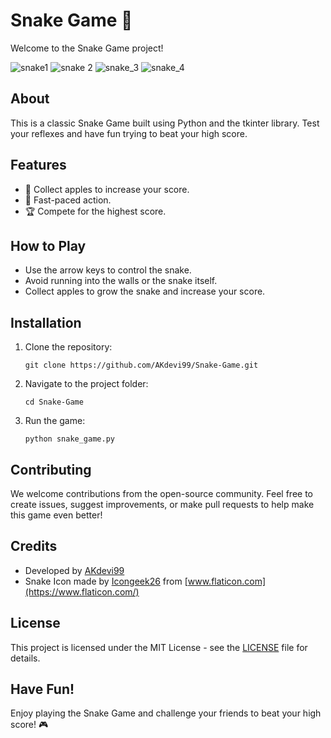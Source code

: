 # Snake Game 🐍

Welcome to the Snake Game project! 

![snake1](https://github.com/AKdevi99/Snake_game/assets/133839771/a9971d68-b3a3-439d-b6c3-edb39f1f6dba)
![snake 2](https://github.com/AKdevi99/Snake_game/assets/133839771/040a624f-9481-4a63-90f2-015c8e47964d)
![snake_3](https://github.com/AKdevi99/Snake_game/assets/133839771/d431a947-019d-4b4b-8afc-253f6082accf)
![snake_4](https://github.com/AKdevi99/Snake_game/assets/133839771/c09f8118-d378-4a6d-aa59-a8d5360c12f9)

## About

This is a classic Snake Game built using Python and the tkinter library. Test your reflexes and have fun trying to beat your high score.

## Features

- 🍎 Collect apples to increase your score.
- 🚀 Fast-paced action.
- 🏆 Compete for the highest score.

## How to Play

- Use the arrow keys to control the snake.
- Avoid running into the walls or the snake itself.
- Collect apples to grow the snake and increase your score.

## Installation

1. Clone the repository:

   ```
   git clone https://github.com/AKdevi99/Snake-Game.git
   ```

2. Navigate to the project folder:

   ```
   cd Snake-Game
   ```

3. Run the game:

   ```
   python snake_game.py
   ```

## Contributing

We welcome contributions from the open-source community. Feel free to create issues, suggest improvements, or make pull requests to help make this game even better!

## Credits

- Developed by [AKdevi99](https://github.com/AKdevi99)
- Snake Icon made by [Icongeek26](https://www.flaticon.com/authors/icongeek26) from [www.flaticon.com](https://www.flaticon.com/)

## License

This project is licensed under the MIT License - see the [LICENSE](LICENSE) file for details.

## Have Fun!

Enjoy playing the Snake Game and challenge your friends to beat your high score! 🎮
```

